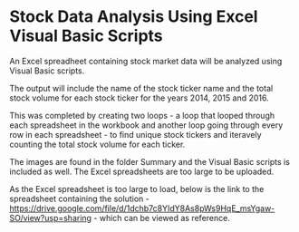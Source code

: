 # Stock Data Analysis Using Excel Visual Basic Scripts
An Excel spreadheet containing stock market data will be analyzed using Visual Basic scripts. 

The output will include the name of the stock ticker name and the total stock volume for each stock ticker for the years 2014, 2015 and 2016.

This was completed by creating two loops - a loop that looped through each spreadsheet in the workbook and another loop going through every row in each spreadsheet - to find unique stock tickers and iteravely counting the total stock volume for each ticker.

The images are found in the folder Summary and the Visual Basic scripts is included as well. The Excel spreadsheets are too large to be uploaded.

As the Excel spreadsheet is too large to load, below is the link to the spreadsheet containing the solution -
https://drive.google.com/file/d/1dchb7c8YIdY8As8pWs9HqE_msYgaw-SO/view?usp=sharing - which can be viewed as reference.
